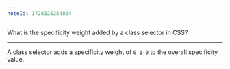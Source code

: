```yaml
---
noteId: 1728325254864
---
```


What is the specificity weight added by a class selector in CSS?

---

A class selector adds a specificity weight of `0-1-0` to the overall specificity value.
